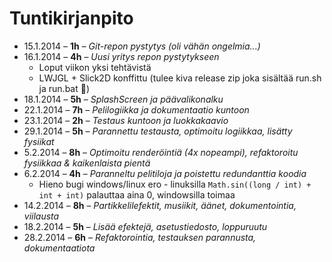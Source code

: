 # Tuntikirjanpito

 * 15.1.2014 &ndash; **1h** &ndash; *Git-repon pystytys (oli vähän ongelmia...)*
 * 16.1.2014 &ndash; **4h** &ndash; *Uusi yritys repon pystytykseen*
   * Loput viikon yksi tehtävistä
   * LWJGL + Slick2D konffittu (tulee kiva release zip joka sisältää run.sh ja run.bat :clap:)
 * 18.1.2014 &ndash; **5h** &ndash; *SplashScreen ja päävalikonalku*
 * 22.1.2014 &ndash; **7h** &ndash; *Pelilogiikka ja dokumentaatio kuntoon*
 * 23.1.2014 &ndash; **2h** &ndash; *Testaus kuntoon ja luokkakaavio*
 * 29.1.2014 &ndash; **5h** &ndash; *Parannettu testausta, optimoitu logiikkaa, lisätty fysiikat*
 * 5.2.2014 &ndash; **8h** &ndash; *Optimoitu renderöintiä (4x nopeampi), refaktoroitu fysiikkaa & kaikenlaista pientä*
 * 6.2.2014 &ndash; **4h** &ndash; *Paranneltu pelitiloja ja poistettu redundanttia koodia*
 	 * Hieno bugi windows/linux ero - linuksilla `Math.sin((long / int) + int + int)` palauttaa aina 0, windowsilla toimaa
 * 14.2.2014 &ndash; **8h** &ndash; *Partikkelilefektit, musiikit, äänet, dokumentointia, viilausta*
 * 18.2.2014 &ndash; **5h** &ndash; *Lisää efektejä, asetustiedosto, loppuruutu*
 * 28.2.2014 &ndash; **6h** &ndash; *Refaktorointia, testauksen parannusta, dokumentaatiota*
